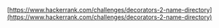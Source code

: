 [https://www.hackerrank.com/challenges/decorators-2-name-directory](https://www.hackerrank.com/challenges/decorators-2-name-directory)
